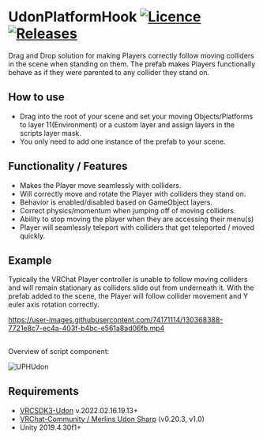 
# UdonPlatformHook  [![Licence](https://img.shields.io/github/license/Superbstingray/UdonPlayerPlatformHook?color=blue&label=License)](https://github.com/Superbstingray/UdonPlayerPlatformHook/blob/main/LICENSE) [![Releases](https://img.shields.io/github/v/tag/Superbstingray/UdonPlayerPlatformHook?color=blue&label=Download)](https://github.com/Superbstingray/UdonPlayerPlatformHook/releases/latest)

 Drag and Drop solution for making Players correctly follow moving colliders in the scene when standing on them. The prefab makes Players functionally behave as if they were parented to any collider they stand on.
## How to use
* Drag into the root of your scene and set your moving Objects/Platforms to layer 11(Environment) or a custom layer and assign layers in the scripts layer mask.
* You only need to add one instance of the prefab to your scene.

## Functionality / Features

* Makes the Player move seamlessly with colliders.
* Will correctly move and rotate the Player with colliders they stand on.
* Behavior is enabled/disabled based on GameObject layers.
* Correct physics/momentum when jumping off of moving colliders.
* Ability to stop moving the player when they are accessing their menu(s)
* Player will seamlessly teleport with colliders that get teleported / moved quickly.

## Example
Typically the VRChat Player controller is unable to follow moving colliders and will remain stationary as colliders slide out from underneath it. With the prefab added to the scene, the Player will follow collider movement and Y euler axis rotation correctly.

https://user-images.githubusercontent.com/74171114/130368388-7721e8c7-ec4a-403f-b4bc-e561a8ad06fb.mp4

##
Overview of script component:

![UPHUdon](https://user-images.githubusercontent.com/74171114/165277190-5be33308-f2f3-43b6-a14c-c1dc019797b1.png)

## Requirements
 
 * [VRCSDK3-Udon](https://vrchat.com/home/download) v.2022.02.16.19.13+
 * [VRChat-Community / Merlins Udon Sharp](https://github.com/vrchat-community/UdonSharp) (v0.20.3, v1.0)
 * Unity 2019.4.30f1+
